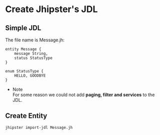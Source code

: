 # Create Jhipster's JDL  

## Simple JDL

The file name is Message.jh:<br>

```
entity Message {
	message String,
	status StatusType
}

enum StatusType {
	HELLO, GOODBYE
}
```

* Note<br>
For some reason we could not add <b>paging, filter and services</b> to the JDL.

 
## Create Entity

```
jhipster import-jdl Message.jh

```

